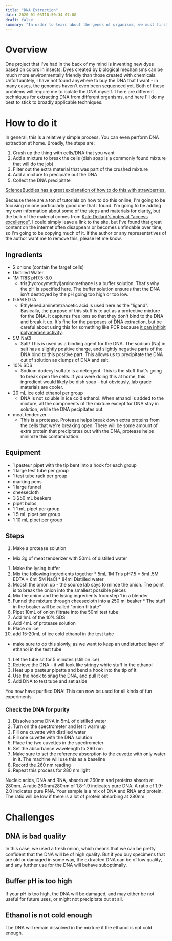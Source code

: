 ```yaml
---
title: "DNA Extraction"
date: 2020-01-03T18:50:34-07:00
draft: false
summary: "In order to learn about the genes of organisms, we must first get a purified DNA sample. This post goes over what that process looks like."
---
```


# Overview

One project that I've had in the back of my mind is inventing new dyes based on colors in insects. Dyes created by biological mechanisms can be much more environmentally friendly than those created with chemicals. Unfortuantely, I have not found anywhere to buy the DNA that I want - in many cases, the genomes haven't even been sequenced yet. Both of these problems will require me to isolate the DNA myself. There are different techniques for extracting DNA from different organisms, and here I'll do my best to stick to broadly applicable techniques.

# How to do it

In general, this is a relatively simple process. You can even perform DNA extraction at home. Broadly, the steps are:

1. Crush up the thing with cells/DNA that you want
1. Add a mixture to break the cells (dish soap is a commonly found mixture that will do the job)
1. Filter out the extra material that was part of the crushed mixture
1. Add a mixture to precipiate out the DNA
1. Collect the DNA precipitate

[ScienceBuddies has a great explanation of how to do this with strawberries.](https://www.sciencebuddies.org/science-fair-projects/project-ideas/BioChem_p015/biotechnology-techniques/strawberry-dna#procedure)


Because there are a ton of tutorials on how to do this online, I'm going to be focusing on one particularly good one that I found. I'm going to be adding my own information about some of the steps and materials for clarity, but the bulk of the material comes from [Kate Dollard's notes at "access excellence"](http://www.accessexcellence.org/AE/AEC/AEF/1994/dollard_onionDNA.html). I could simply leave a link to the site, but I've found that great content on the internet often disappears or becomes unfindable over time, so I'm going to be copying much of it. If the author or any representatives of the author want me to remove this, please let me know.

## Ingredients

* 2 onions (contain the target cells)
* Distilled Water
* 1M TRIS pH7.5-8.0
  * tris(hydroxymethyl)aminomethane is a buffer solution. That's why the pH is specified here. The buffer solution ensures that the DNA isn't destroyed by the pH going too high or too low.
* 0.5M EDTA
  * Ethylenediaminetetraacetic acid is used here as the "ligand". Basically, the purpose of this stuff is to act as a protective mixture for the DNA. It captures free ions so that they don't bind to the DNA and break it up. It's fine for the purposes of DNA extraction, but be careful about using this for something like PCR because [it can inhibit polymerase activity](https://www.ncbi.nlm.nih.gov/pmc/articles/PMC6843921/).
* 5M NaCl
  * Salt! This is used as a binding agent for the DNA. The sodium (Na) in salt has a slightly positive charge, and slightly negative parts of the DNA bind to this positive part. This allows us to precipitate the DNA out of solution as clumps of DNA and salt.
* 10% SDS
  * Sodium dodecyl sulfate is a detergent. This is the stuff that's going to break open the cells. If you were doing this at home, this ingredient would likely be dish soap - but obviously, lab grade materials are cooler.
* 20 mL ice cold ethanol per group
  *  DNA is not soluble in ice cold ethanol. When ethanol is added to the mixture, all the components of the mixture except for DNA stay in solution, while the DNA pecipitates out.
* meat tenderizer
  * This is a protease. Protease helps break down extra proteins from the cells that we're breaking open. There will be some amount of extra protein that precipitates out with the DNA, protease helps minimze this contamination.


## Equipment

* 1 pasteur pipet with the tip bent into a hook for each group
* 1 large test tube per group
* 1 test tube rack per group
* marking pens
* 1 large funnel
* cheesecloth 
* 3 250 mL beakers
* pipet bulbs
* 1 1 mL pipet per group
* 1 5 mL pipet per group
* 1 10 mL pipet per group

## Steps

1. Make a protease solution
  * Mix 3g of meat tenderizer with 50mL of distilled water
1. Make the lysing buffer
  1. Mix the following ingredients together
    * 5mL 1M Tris pH7.5
    * 5ml .5M EDTA
    * 6ml 5M NaCl
    * 84ml Distilled water
  1. Moosh the onion up - the source lab says to mince the onion. The point is to break the onion into the smallest possible pieces
  1. Mix the onion and the lysing ingredients from step 1 in a blender
  1. Funnel the mixture through cheesecloth into a 250 ml beaker
    * The stuff in the beaker will be called "onion filtrate"
1. Pipet 10mL of onion filtrate into the 50ml test tube 
1. Add 1mL of the 10% SDS 
1. Add 4mL of protease solution
1. Place on ice
1. add 15-20mL of ice cold ethanol in the test tube
  * make sure to do this slowly, as we want to keep an undisturbed layer of ethanol in the test tube
1. Let the tube sit for 5 minutes (still on ice)
1. Retrieve the DNA - it will look like stringy white stuff in the ethanol
  1. Heat up a pasteur pipette and bend a hook into the tip of it
  1. Use the hook to snag the DNA, and pull it out
1. Add DNA to test tube and set aside

You now have purified DNA! This can now be used for all kinds of fun experiments.

### Check the DNA for purity

1. Dissolve some DNA in 5mL of distilled water
1. Turn on the spectrometer and let it warm up
1. Fill one cuvette with distilled water
1. Fill one cuvette with the DNA solution
1. Place the two cuvettes in the spectrometer
1. Set the absorbance wavelength to 260 nm
1. Make sure to set the reference absorption to the cuvette with only water in it. The machine will use this as a baseline
1. Record the 260 nm reading
1. Repeat this process for 280 nm light

Nucleic acids, DNA and RNA, absorb at 260nm and proteins absorb at 280nm. A ratio 260nm/280nm of 1.8-1.9 indicates pure DNA. A ratio of 1.9-2.0 indicates pure RNA. Your sample is a mix of DNA and RNA and protein. The ratio will be low if there is a lot of protein absorbing at 280nm. 

# Challenges

## DNA is bad quality

In this case, we used a fresh onion, which means that we can be pretty confident that the DNA will be of high quality. But if you buy specimens that are old or damaged in some way, the extracted DNA can be of low quality, and any further use for the DNA will behave suboptimally.

## Buffer pH is too high

If your pH is too high, the DNA will be damaged, and may either be not useful for future uses, or might not precipitate out at all.

## Ethanol is not cold enough

The DNA will remain dissolved in the mixture if the ethanol is not cold enough.

